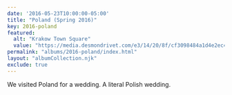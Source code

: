 ```yaml
---
date: '2016-05-23T10:00:00-05:00'
title: "Poland (Spring 2016)"
key: 2016-poland
featured:
  alt: "Krakow Town Square"
  value: "https://media.desmondrivet.com/e3/14/20/8f/cf3098484a1d4e2ec46968971684181d9446ec57e80d899aa1756b41.jpg"
permalink: "albums/2016-poland/index.html"
layout: "albumCollection.njk"
exclude: true
---
```


We visited Poland for a wedding.  A literal Polish wedding.
